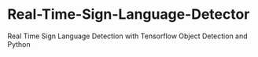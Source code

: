# Real-Time-Sign-Language-Detector
Real Time Sign Language Detection with Tensorflow Object Detection and Python 
